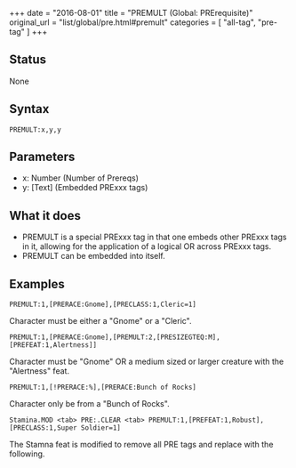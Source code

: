 +++
date = "2016-08-01"
title = "PREMULT (Global: PRErequisite)"
original_url = "list/global/pre.html#premult"
categories = [ "all-tag", "pre-tag" ]
+++

## Status

None

## Syntax

`PREMULT:x,y,y`

## Parameters

-   x: Number (Number of Prereqs)
-   y: \[Text\] (Embedded PRExxx tags)



What it does
------------

-   PREMULT is a special PRExxx tag in that one embeds other PRExxx tags
    in it, allowing for the application of a logical OR across
    PRExxx tags.
-   PREMULT can be embedded into itself.

Examples
--------

`PREMULT:1,[PRERACE:Gnome],[PRECLASS:1,Cleric=1]`

Character must be either a "Gnome" or a "Cleric".

`PREMULT:1,[PRERACE:Gnome],[PREMULT:2,[PRESIZEGTEQ:M],[PREFEAT:1,Alertness]]`

Character must be "Gnome" OR a medium sized or larger creature with the
"Alertness" feat.

`PREMULT:1,[!PRERACE:%],[PRERACE:Bunch of Rocks]`

Character only be from a "Bunch of Rocks".

`Stamina.MOD <tab> PRE:.CLEAR <tab> PREMULT:1,[PREFEAT:1,Robust],[PRECLASS:1,Super Soldier=1]`

The Stamna feat is modified to remove all PRE tags and replace with the
following.

